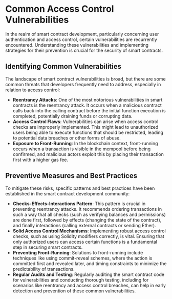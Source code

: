 # Common Access Control Vulnerabilities

In the realm of smart contract development, particularly concerning user authentication and access control, certain vulnerabilities are recurrently encountered. Understanding these vulnerabilities and implementing strategies for their prevention is crucial for the security of smart contracts.

## Identifying Common Vulnerabilities

The landscape of smart contract vulnerabilities is broad, but there are some common threats that developers frequently need to address, especially in relation to access control:

* **Reentrancy Attacks**: One of the most notorious vulnerabilities in smart contracts is the reentrancy attack. It occurs when a malicious contract calls back into the calling contract before the initial function execution is completed, potentially draining funds or corrupting data.
* **Access Control Flaws**: Vulnerabilities can arise when access control checks are improperly implemented. This might lead to unauthorized users being able to execute functions that should be restricted, leading to potential data breaches or other forms of abuse.
* **Exposure to Front-Running**: In the blockchain context, front-running occurs when a transaction is visible in the mempool before being confirmed, and malicious actors exploit this by placing their transaction first with a higher gas fee.

## Preventive Measures and Best Practices

To mitigate these risks, specific patterns and best practices have been established in the smart contract development community:

* **Checks-Effects-Interactions Pattern**: This pattern is crucial in preventing reentrancy attacks. It recommends ordering transactions in such a way that all checks (such as verifying balances and permissions) are done first, followed by effects (changing the state of the contract), and finally interactions (calling external contracts or sending Ether).
* **Solid Access Control Mechanisms**: Implementing robust access control checks, such as using Solidity modifiers correctly, is vital. Ensuring that only authorized users can access certain functions is a fundamental step in securing smart contracts.
* **Preventing Front-Running**: Solutions to front-running include techniques like using commit-reveal schemes, where the action is committed first and revealed later, and timing constraints to minimize the predictability of transactions.
* **Regular Audits and Testing**: Regularly auditing the smart contract code for vulnerabilities and conducting thorough testing, including for scenarios like reentrancy and access control breaches, can help in early detection and prevention of these common vulnerabilities.